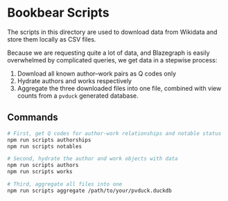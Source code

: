 # Bookbear Scripts

The scripts in this directory are used to download data from Wikidata and
store them locally as CSV files.

Because we are requesting quite a lot of data, and Blazegraph is easily
overwhelmed by complicated queries, we get data in a stepwise process:

1. Download all known author–work pairs as Q codes only
2. Hydrate authors and works respectively
3. Aggregate the three downloaded files into one file, combined with view
   counts from a `pvduck` generated database.

## Commands

```bash
# First, get Q codes for author-work relationships and notable status
npm run scripts authorships
npm run scripts notables

# Second, hydrate the author and work objects with data
npm run scripts authors
npm run scripts works

# Third, aggregate all files into one
npm run scripts aggregate /path/to/your/pvduck.duckdb
```
